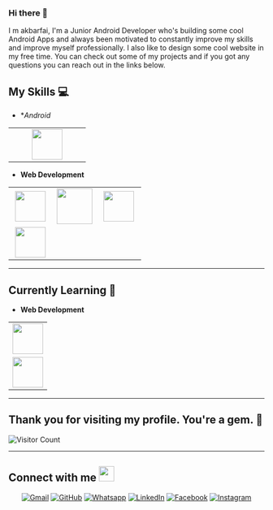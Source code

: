 ### Hi there 👋

I m akbarfai, I'm a Junior Android Developer who's building some cool Android Apps and always been motivated to constantly improve my skills and improve myself professionally. I also like to design some cool website in my free time. You can check out some of my projects and if you got any questions you can reach out in the links below.




## My Skills :computer:

- **Android*
<table align="center">
<tbody>
 <tr>
<td align="center" width="50%">
<img height=60px src="https://www.vectorlogo.zone/logos/android/android-icon.svg"> 
</td>


</tr>

</tbody>
</table>

- **Web Development**
<table align="center">
<tbody>
 <tr>
<td align="center" width="33%">
<img height=60px src="https://www.vectorlogo.zone/logos/w3_html5/w3_html5-ar21.svg"> 
</td>

<td align="center" width="33%">
<img height=70px src="https://1000logos.net/wp-content/uploads/2020/09/CSS-Logo.png"> 
</td>

<td align="center" width="33%">
<img height=60px src="https://www.vectorlogo.zone/logos/getbootstrap/getbootstrap-ar21.svg"> 
</td>

</tr>

 <tr>
<td align="center" width="33%">
<img height=60px src="https://www.vectorlogo.zone/logos/javascript/javascript-ar21.svg"> 
</td>

</tr>

</tbody>
</table>

<hr>

## Currently Learning :beginner:

- **Web Development**
<table align="center">
<tbody>
 <tr>
<td align="center" width="100%">
<img height=60px src="https://www.vectorlogo.zone/logos/reactjs/reactjs-ar21.svg"> 
</td>

</tr>
  
<tr>
<td align="center" width="100%">
<img height=60px src="https://www.vectorlogo.zone/logos/flutterio/flutterio-ar21.svg"> 
</td>

</tr>

</tbody>
</table>


<hr>

## Thank you for visiting my profile. You're a gem. :gem:

![Visitor Count](https://profile-counter.glitch.me/akbarfai-blub/count.svg)

<hr>


## Connect with me <img src="https://media.giphy.com/media/iY8CRBdQXODJSCERIr/giphy.gif" width="30px">
<p align="center">
	<a href="mailto:bothxline@gmail.com"><img img src="https://img.shields.io/badge/gmail-%23EA4335.svg?style=plastic&logo=gmail&logoColor=white" alt="Gmail"/></a>
	<a href="https://github.com/akbarfai-blub"><img src="https://img.shields.io/badge/github-%23181717.svg?style=plastic&logo=github&logoColor=white" alt="GitHub"/></a>
	<a href="https://wa.me/082148686343"><img src="https://img.shields.io/badge/whatsapp-%2325D366.svg?style=plastic&logo=whatsapp&logoColor=white" alt="Whatsapp"/></a>
	<a href="https://www.linkedin.com/in/akbrfai28/"><img src="https://img.shields.io/badge/linkedin-%230A66C2.svg?style=plastic&logo=linkedin&logoColor=white" alt="LinkedIn"/></a>
	<a href="https://www.facebook.com/akbaranwari55"><img src="https://img.shields.io/badge/facebook-%231877F2.svg?style=plastic&logo=facebook&logoColor=white" alt="Facebook"/></a>
	<a href="https://www.instagram.com/abbr04/"><img src="https://img.shields.io/badge/instagram-%23E4405F.svg?style=plastic&logo=instagram&logoColor=white" alt="Instagram"/></a>
</p>
<!--
**akbarfai-blub/akbarfai-blub** is a ✨ _special_ ✨ repository because its `README.md` (this file) appears on your GitHub profile.

Here are some ideas to get you started:

- 🔭 I’m currently working on ...
- 🌱 I’m currently learning ...
- 👯 I’m looking to collaborate on ...
- 🤔 I’m looking for help with ...
- 💬 Ask me about ...
- 📫 How to reach me: ...
- 😄 Pronouns: ...
- ⚡ Fun fact: ...
-->
